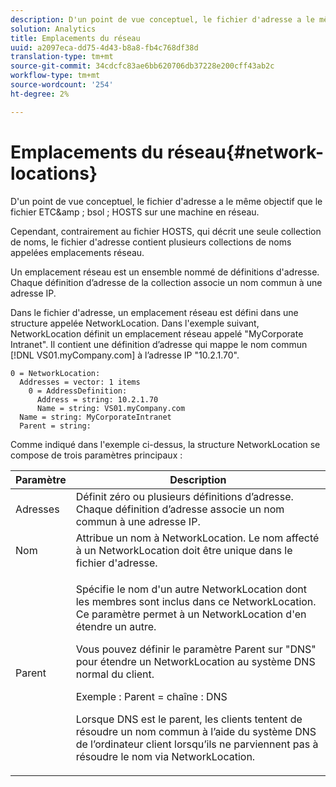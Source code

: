 ```yaml
---
description: D'un point de vue conceptuel, le fichier d'adresse a le même objectif que le fichier ETC&amp ; bsol ; HOSTS sur une machine en réseau.
solution: Analytics
title: Emplacements du réseau
uuid: a2097eca-dd75-4d43-b8a8-fb4c768df38d
translation-type: tm+mt
source-git-commit: 34cdcfc83ae6bb620706db37228e200cff43ab2c
workflow-type: tm+mt
source-wordcount: '254'
ht-degree: 2%

---
```



# Emplacements du réseau{#network-locations}

D&#39;un point de vue conceptuel, le fichier d&#39;adresse a le même objectif que le fichier ETC&amp;amp ; bsol ; HOSTS sur une machine en réseau.

Cependant, contrairement au fichier HOSTS, qui décrit une seule collection de noms, le fichier d&#39;adresse contient plusieurs collections de noms appelées emplacements réseau.

Un emplacement réseau est un ensemble nommé de définitions d&#39;adresse. Chaque définition d’adresse de la collection associe un nom commun à une adresse IP.

Dans le fichier d&#39;adresse, un emplacement réseau est défini dans une structure appelée NetworkLocation. Dans l&#39;exemple suivant, NetworkLocation définit un emplacement réseau appelé &quot;MyCorporate Intranet&quot;. Il contient une définition d’adresse qui mappe le nom commun [!DNL VS01.myCompany.com] à l’adresse IP &quot;10.2.1.70&quot;.

```
0 = NetworkLocation: 
  Addresses = vector: 1 items
    0 = AddressDefinition: 
      Address = string: 10.2.1.70
      Name = string: VS01.myCompany.com
  Name = string: MyCorporateIntranet
  Parent = string: 
```

Comme indiqué dans l&#39;exemple ci-dessus, la structure NetworkLocation se compose de trois paramètres principaux :

<table id="table_9142A0EFA15E4C37975E7ACE234F6FDD"> 
 <thead> 
  <tr> 
   <th colname="col1" class="entry"> Paramètre </th> 
   <th colname="col2" class="entry"> Description </th> 
  </tr> 
 </thead>
 <tbody> 
  <tr> 
   <td colname="col1"> Adresses </td> 
   <td colname="col2"> Définit zéro ou plusieurs définitions d’adresse. Chaque définition d’adresse associe un nom commun à une adresse IP. </td> 
  </tr> 
  <tr> 
   <td colname="col1"> Nom </td> 
   <td colname="col2"> Attribue un nom à NetworkLocation. Le nom affecté à un NetworkLocation doit être unique dans le fichier d'adresse. </td> 
  </tr> 
  <tr> 
   <td colname="col1"> Parent </td> 
   <td colname="col2"> <p>Spécifie le nom d'un autre NetworkLocation dont les membres sont inclus dans ce NetworkLocation. Ce paramètre permet à un NetworkLocation d'en étendre un autre. </p> <p>Vous pouvez définir le paramètre Parent sur "DNS" pour étendre un NetworkLocation au système DNS normal du client. </p> <p>Exemple : Parent = chaîne : DNS </p> <p>Lorsque DNS est le parent, les clients tentent de résoudre un nom commun à l’aide du système DNS de l’ordinateur client lorsqu’ils ne parviennent pas à résoudre le nom via NetworkLocation. </p> </td> 
  </tr> 
 </tbody> 
</table>
